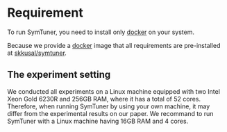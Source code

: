 # Requirement
To run SymTuner, you need to install only [docker](https://www.docker.com) on your system.

Because we provide a [docker](https://www.docker.com) image that all requirements are pre-installed at [skkusal/symtuner](https://hub.docker.com/repository/docker/skkusal/symtuner). 

## The experiment setting 
We conducted all experiments on a Linux machine equipped with 
two Intel Xeon Gold 6230R and 256GB RAM, where it has a total of 52 cores. Therefore, when running SymTuner by using your own machine, it may differ from the experimental results on our paper. We recommand to run SymTuner with a Linux machine having 16GB RAM and 4 cores.